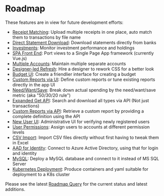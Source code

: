 # Roadmap

These features are in view for future development efforts:

* [Receipt Matching](https://dev.azure.com/jcoliz/YoFi/_workitems/edit/1189): Upload multiple receipts in one place, auto match them to transactions by file name
* [Direct Statement Download](https://dev.azure.com/jcoliz/YoFi/_workitems/edit/931): Download statements directly from banks
* [Investments](https://dev.azure.com/jcoliz/YoFi/_workitems/edit/1295): Monitor investment performance and holdings
* [SPA Front End](https://dev.azure.com/jcoliz/YoFi/_workitems/edit/1436): Port views to a Single Page App framework (currently Vue.js)
* [Multiple Accounts](https://dev.azure.com/jcoliz/YoFi/_workitems/edit/903): Maintain multiple separate accounts
* [Designer-led Refresh](https://dev.azure.com/jcoliz/YoFi/_workitems/edit/1121): Hire a designer to rework CSS for a better look
* [Budget UI](https://dev.azure.com/jcoliz/YoFi/_workitems/edit/1159): Create a friendlier interface for creating a budget
* [Custom Reports via UI](https://dev.azure.com/jcoliz/YoFi/_workitems/edit/1036): Define custom reports or tune existing reports directly in the app UI
* [Need/Want/Save](https://dev.azure.com/jcoliz/YoFi/_workitems/edit/1115): Break down actual spending by the need/want/save metric (aka "50/30/20 rule")
* [Expanded Get API](https://dev.azure.com/jcoliz/YoFi/_workitems/edit/1182): Search and download all types via API (Not just transactions)
* [Custom Reports via API](https://dev.azure.com/jcoliz/YoFi/_workitems/edit/1181): Retrieve a custom report by providing a complete definition using the API
* [New User UI](https://dev.azure.com/jcoliz/YoFi/_workitems/edit/1148): Administrative UI for verifying newly registered users
* [User Permissions](https://dev.azure.com/jcoliz/YoFi/_workitems/edit/904): Assign users to accounts at different permission levels
* [CSV Import](https://dev.azure.com/jcoliz/YoFi/_workitems/edit/1104): Import CSV files directly without first having to tweak them in Excel
* [AAD for Identity](https://dev.azure.com/jcoliz/YoFi/_workitems/edit/878): Connect to Azure Active Directory, using that for login and identity
* [MySQL](https://dev.azure.com/jcoliz/YoFi/_workitems/edit/1034): Deploy a MySQL database and connect to it instead of MS SQL Server
* [Kubernetes Deployment](https://dev.azure.com/jcoliz/YoFi/_workitems/edit/1030): Produce containers and yaml suitable for deployment to a K8s cluster

Please see the latest [Roadmap Query](https://dev.azure.com/jcoliz/YoFi/_queries/query/886a7fa2-44d5-41d8-91ea-16c140645f20/) for the current status and latest additions. 
